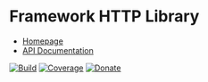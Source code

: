 # Framework HTTP Library

- [Homepage](https://the-framework.gitlab.io/libraries/http.html)
- [API Documentation](https://the-framework.gitlab.io/libraries/http/docs/)

[![Build](https://gitlab.com/the-framework/libraries/http/badges/master/pipeline.svg)](https://gitlab.com/the-framework/libraries/http/-/jobs)
[![Coverage](https://gitlab.com/the-framework/libraries/http/badges/master/coverage.svg?job=test:php)](https://the-framework.gitlab.io/libraries/http/coverage/)
[![Donate](https://img.shields.io/badge/Donate-PayPal-blue.svg)](https://www.paypal.com/cgi-bin/webscr?cmd=_s-xclick&hosted_button_id=NGBNW5PY4VSJ4)
